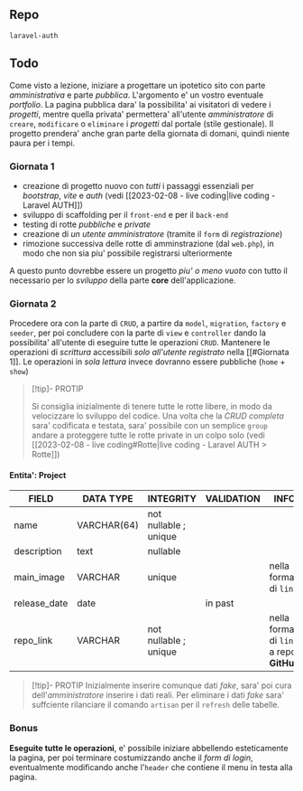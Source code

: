 ## Repo
`laravel-auth`

## Todo
Come visto a lezione, iniziare a progettare un ipotetico sito con parte *amministrativa* e parte *pubblica*. L'argomento e' un vostro eventuale *portfolio*.
La pagina pubblica dara' la possibilita' ai visitatori di vedere i *progetti*, mentre quella privata' permettera' all'utente *amministratore* di `creare`, `modificare` o `eliminare` i *progetti* dal portale (stile gestionale).
Il progetto prendera' anche gran parte della giornata di domani, quindi niente paura per i tempi.

### Giornata 1
- creazione di progetto nuovo con *tutti* i passaggi essenziali per *bootstrap*, *vite* e *auth* (vedi [[2023-02-08 - live coding|live coding - Laravel AUTH]])
- sviluppo di scaffolding per il `front-end` e per il `back-end`
- testing di rotte *pubbliche* e *private*
- creazione di *un utente amministratore* (tramite il `form` di *registrazione*)
- rimozione successiva delle rotte di amminstrazione (dal `web.php`), in modo che non sia piu' possibile registrarsi ulteriormente

A questo punto dovrebbe essere un progetto *piu' o meno vuoto* con tutto il necessario per lo *sviluppo* della parte **core** dell'applicazione.

### Giornata 2
Procedere ora con la parte di `CRUD`, a partire da `model`, `migration`, `factory` e `seeder`, per poi concludere con la parte di `view` e `controller` dando la possibilita' all'utente di eseguire tutte le operazioni `CRUD`.
Mantenere le operazioni di *scrittura* accessibili *solo all'utente registrato* nella [[#Giornata 1]]. Le operazioni in *sola lettura* invece dovranno essere pubbliche (`home` + `show`)

> [!tip]- PROTIP
> 
> Si consiglia inizialmente di tenere tutte le rotte libere, in modo da velocizzare lo sviluppo del codice. Una volta che la *CRUD completa* sara' codificata e testata, sara' possibile con un semplice `group` andare a proteggere tutte le rotte private in un colpo solo (vedi [[2023-02-08 - live coding#Rotte|live coding - Laravel AUTH > Rotte]])

#### Entita': **Project**
| FIELD | DATA TYPE | INTEGRITY | VALIDATION | INFO |
| - | - | - | - | - |
| name | VARCHAR(64) | not nullable ; unique | 
| description | text | nullable | 
| main_image | VARCHAR | unique | | nella forma di `link` |
| release_date | date | | in past |
| repo_link | VARCHAR | not nullable ; unique | | nella forma di `link` a repo **GitHub** |

> [!tip]- PROTIP
> Inizialmente inserire comunque dati *fake*, sara' poi cura dell'*amministratore* inserire i dati reali. Per eliminare i dati *fake* sara' suffciente rilanciare il comando `artisan` per il `refresh` delle tabelle.

### Bonus
**Eseguite tutte le operazioni**, e' possibile iniziare abbellendo esteticamente la pagina, per poi terminare costumizzando anche il *form di login*, eventualmente modificando anche l'`header` che contiene il menu in testa alla pagina.